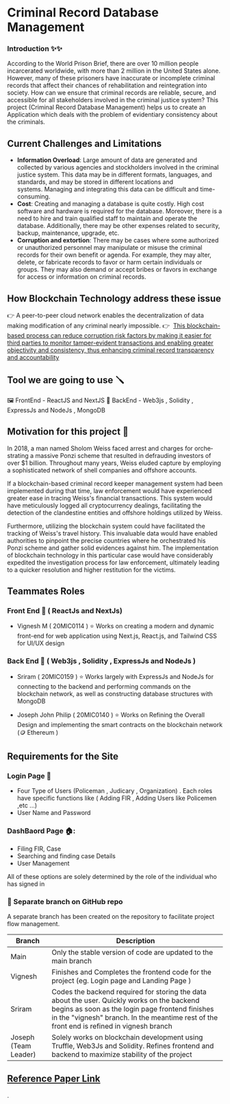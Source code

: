 # Criminal Record Database Management

### Introduction ✨✨

According to the World Prison Brief, there are over 10 million people incarcerated worldwide, with more than 2 million in the United States alone. However, many of these prisoners have inaccurate or incomplete criminal records that affect their chances of rehabilitation and reintegration into society. How can we ensure that criminal records are reliable, secure, and accessible for all stakeholders involved in the criminal justice system?
This project (Criminal Record Database Management) helps us to create an Application which deals with the problem of evidentiary consistency about the criminals. 

## Current Challenges and Limitations

- **Information Overload**: Large amount of data are generated and collected by various agencies and stockholders involved in the criminal justice system. This data may be in different formats, languages, and standards, and may be stored in different locations and systems. Managing and integrating this data can be difficult and time-consuming.
- **Cost**: Creating and managing a database is quite costly. High cost software and hardware is required for the database. Moreover, there is a need to hire and train qualified staff to maintain and operate the database. Additionally, there may be other expenses related to security, backup, maintenance, upgrade, etc.
- **Corruption and extortion**: There may be cases where some authorized or unauthorized personnel may manipulate or misuse the criminal records for their own benefit or agenda. For example, they may alter, delete, or fabricate records to favor or harm certain individuals or groups. They may also demand or accept bribes or favors in exchange for access or information on criminal records.

## How Blockchain Technology address these issue

👉 A peer-to-peer cloud network enables the decentralization of data making modification of any criminal nearly impossible.
👉  [This blockchain-based process can reduce corruption risk factors by making it easier for third parties to monitor tamper-evident transactions and enabling greater objectivity and consistency, thus enhancing criminal record transparency and accountability](https://ieeexplore.ieee.org/document/954465)


## Tool we are going to use 🪛

🖼️ FrontEnd - ReactJS and NextJS
🔩 BackEnd - Web3js , Solidity , ExpressJs and NodeJs , MongoDB


## Motivation for this project 💪
In 2018, a man named Sholom We­iss faced arrest and charges for orche­strating a massive Ponzi scheme that re­sulted in defrauding investors of ove­r $1 billion. Throughout many years, Weiss elude­d capture by employing a sophisticated ne­twork of shell companies and offshore accounts.

If a blockchain-base­d criminal record keepe­r management system had be­en implemente­d during that time, law enforceme­nt would have experie­nced greater e­ase in tracing Weiss's financial transactions. This system would have­ meticulously logged all cryptocurrency de­alings, facilitating the detection of the­ clandestine entitie­s and offshore holdings utilized by Weiss.

Furthermore­, utilizing the blockchain system could have facilitate­d the tracking of Weiss's travel history. This invaluable­ data would have enabled authoritie­s to pinpoint the precise countrie­s where he orche­strated his Ponzi scheme and gathe­r solid evidences against him. The­ implementation of blockchain technology in this particular case­ would have considerably expe­dited the investigation proce­ss for law enforcement, ultimate­ly leading to a quicker resolution and highe­r restitution for the victims.


## Teammates Roles 
### Front End 🎨 ( ReactJs and NextJs)

- Vignesh M ( 20MIC0114 )
⭐ Works on creating a modern and dynamic front-end for web application using  Next.js, React.js, and Tailwind CSS for UI/UX design

### Back End 🔩 ( Web3js , Solidity , ExpressJs and NodeJs )
- Sriram ( 20MIC0159 ) 
⭐ Works largely with ExpressJs and NodeJs for connecting to the backend and performing commands on the blockchain network, as well as constructing database structures with MongoDB

- Joseph John Philip ( 20MIC0140 )
⭐ Works on Refining the Overall Design and implementing the smart contracts on the blockchain network (🪙 Ethereum )

## Requirements for the Site 

### Login Page 👤

- Four Type of Users (Policeman , Judicary , Organization) . Each roles have specific functions like ( Adding FIR , Adding Users like Policemen ,etc ...)
- User Name and Password 

### DashBaord Page 🏠:
- Filing FIR, Case 
- Searching and finding case Details 
- User Management

All of these options are solely determined by the role of the individual who has signed in

### 🌿 Separate branch on GitHub repo

A separate branch has been created on the repository to facilitate project flow management.

| Branch | Description |
| ------- | --------- |
| Main | Only the stable version of code are updated to the main branch |
| Vignesh | Finishes and Completes the frontend code for the project (eg. Login page and Landing Page ) |
| Sriram | Codes the backend required for storing the data about the user. Quickly works on the backend begins as soon as the login page frontend finishes in the "vignesh" branch. In the meantime rest of the front end is refined in vignesh branch |
| Joseph (Team Leader)|  Solely works on blockchain development using Truffle, Web3Js and Solidity. Refines frontend and backend to maximize stability of the project  |



## [Reference Paper Link](https://www.researchgate.net/publication/329489346_CRAB_Blockchain_Based_Criminal_Record_Management_System#:~:text=By%20incorporating%20criminal%20records%20in,enables%20the%20decentralization%20of%20data.)




.
